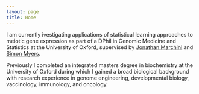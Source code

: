 ```yaml
---
layout: page
title: Home
---
```


I am currently ivestigating applications of statistical learning approaches to meiotic gene expression as part of a DPhil in Genomic Medicine and Statistics at the University of Oxford, supervised by [Jonathan Marchini](https://jmarchini.org) and [Simon Myers](https://myersgroup.wordpress.com).

Previously I completed an integrated masters degree in biochemistry at the University of Oxford during which I gained a broad biological background with research experience in genome engineering, developmental biology, vaccinology, immunology, and oncology.